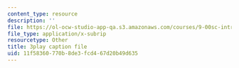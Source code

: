 ```yaml
---
content_type: resource
description: ''
file: https://ol-ocw-studio-app-qa.s3.amazonaws.com/courses/9-00sc-introduction-to-psychology-fall-2011/11f58360770b8de3fcd467d20b49d635_Qw4SkvZ03cc.srt
file_type: application/x-subrip
resourcetype: Other
title: 3play caption file
uid: 11f58360-770b-8de3-fcd4-67d20b49d635
---
```


